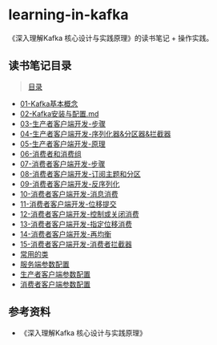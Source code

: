 # learning-in-kafka
《深入理解Kafka 核心设计与实践原理》的读书笔记 + 操作实践。

## 读书笔记目录

> [目录](doc)

- [01-Kafka基本概念](doc/01-Kafka基本概念.md)
- [02-Kafka安装与配置.md](doc/02-Kafka安装与配置.md)
- [03-生产者客户端开发-步骤](doc/03-生产者客户端开发-步骤.md)
- [04-生产者客户端开发-序列化器&分区器&拦截器](doc/04-生产者客户端开发-序列化器&分区器&拦截器.md)
- [05-生产者客户端开发-原理](doc/05-生产者客户端开发-原理.md)
- [06-消费者和消费组](doc/06-消费者和消费组.md)
- [07-消费者客户端开发-步骤](doc/07-消费者客户端开发-步骤.md)
- [08-消费者客户端开发-订阅主题和分区](doc/08-消费者客户端开发-订阅主题和分区.md)
- [09-消费者客户端开发-反序列化](doc/09-消费者客户端开发-反序列化.md)
- [10-消费者客户端开发-消息消费](doc/10-消费者客户端开发-消息消费.md)
- [11-消费者客户端开发-位移提交](doc/11-消费者客户端开发-位移提交.md)
- [12-消费者客户端开发-控制或关闭消费](doc/12-消费者客户端开发-控制或关闭消费.md)
- [13-消费者客户端开发-指定位移消费](doc/13-消费者客户端开发-指定位移消费.md)
- [14-消费者客户端开发-再均衡](doc/14-消费者客户端开发-再均衡.md)
- [15-消费者客户端开发-消费者拦截器](doc/15-消费者客户端开发-消费者拦截器.md)
- [常用的类](doc/常用的类.md)
- [服务端参数配置](doc/服务端参数配置.md)
- [生产者客户端参数配置](doc/生产者客户端参数配置.md)
- [消费者客户端参数配置](doc/消费者客户端参数配置.md)



## 参考资料

- 《深入理解Kafka 核心设计与实践原理》
